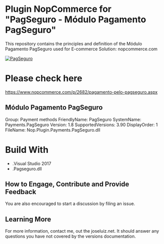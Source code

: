 # Plugin NopCommerce for "PagSeguro - Módulo Pagamento PagSeguro"

This repository contains the principles and definition of the Módulo Pagamento PagSeguro
used for E-commerce Solution: nopcommerce.com


[![PagSeguro](https://www.nopcommerce.com/images/thumbs/0006243_400.jpeg)](https://www.nopcommerce.com/p/2682/pagamento-pelo-pagseguro.aspx)



# Please check here
https://www.nopcommerce.com/p/2682/pagamento-pelo-pagseguro.aspx

## Módulo Pagamento PagSeguro
Group: Payment methods
FriendlyName: PagSeguro
SystemName: Payments.PagSeguro
Version: 1.8
SupportedVersions: 3.90
DisplayOrder: 1
FileName: Nop.Plugin.Payments.PagSeguro.dll

# Build With 
* .Visual Studio 2017
* .Pagseguro.dll

## How to Engage, Contribute and Provide Feedback

You are also encouraged to start a discussion by filing an issue.



## Learning More

For more information, contact me, out the joseluiz.net. It should answer any questions 
you have not covered by the versions documentation.
